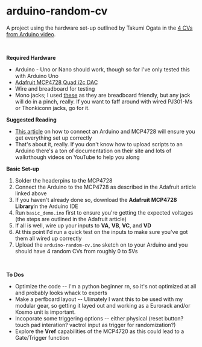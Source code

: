# arduino-random-cv
<p>A project using the hardware set-up outlined by Takumi Ogata in the <a target="_blank" href="https://youtu.be/PaWp6zny83I?si=1tmL2BKSnuteJ7N7">4 CVs from Arduino video</a>.</p>
<br/>
<p><b>Required Hardware</b></p>
<ul><li>Arduino - Uno or Nano should work, though so far I've only tested this with Arduino Uno</li>
    <li><a target="_blank" href="https://www.adafruit.com/product/4470">Adafruit MCP4728 Quad i2c DAC</a></li>
    <li>Wire and breadboard for testing</li>
    <li>Mono jacks; I used <a target="_blank" href="https://www.digikey.ca/en/products/detail/kycon-inc/STX-3120-3B/9990113">these</a> as they are breadboard friendly, but any jack will do in a pinch, really. 
        If you want to faff around with wired PJ301-Ms or Thonkiconn jacks, go for it.</li></ul>
<p><b>Suggested Reading</b></p>
<ul><li><a target="_blank" href="https://learn.adafruit.com/adafruit-mcp4728-i2c-quad-dac/arduino">This article</a> on how to connect an Arduino and MCP4728 will ensure you get everything set up correctly</li>
    <li>That's about it, really. If you don't know how to upload scripts to an Arduino there's a ton of documentation on <a target="_blank">their site</a> and lots of walkrthough videos on YouTube to 
      help you along</li></ul>
<p><b>Basic Set-up</b></p>
<ol><li>Solder the headerpins to the MCP4728</li>
    <li>Connect the Arduino to the MCP4728 as described in the Adafruit article linked above</li>
    <li>If you haven't already done so, download the <b>Adafruit MCP4728 Library</b>in the Arduino IDE</li> 
    <li>Run <code>basic_demo.ino</code> first to ensure you're getting the expected voltages (the steps are outlined in the Adafruit article) </li>
    <li>If all is well, wire up your inputs to <b>VA</b>, <b>VB</b>, <b>VC</b>, and <b>VD</b></li>
    <li>At this point I'd run a quick test on the inputs to make sure you've got them all wired up correctly</li>
    <li>Upload the <code>arduino-random-cv.ino</code> sketch on to your Arduino and you should have 4 random CVs from roughly 0 to 5Vs</li></ol>
    <br/>
    <p><b>To Dos</b></p>
    <ul><li>Optimize the code -- I'm a python beginner rn, so it's not optimized at all and probably looks whack to experts</li>
        <li>Make a perfboard layout -- Ulimately I want this to be used with my modular gear, so getting it layed out and working as a Eurorack and/or Kosmo unit is important.</li>
        <li>Incoporate some triggering options -- either physical (reset button? touch pad interation? vactrol input as trigger for randomization?)</li>
        <li>Explore the <b>Vref</b> capabilities of the MCP4720 as this could lead to a Gate/Trigger function</li></ul>
